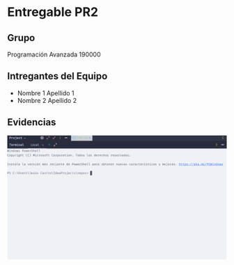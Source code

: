 # Entregable PR2

## Grupo

Programación Avanzada 190000

## Intregantes del Equipo

* Nombre 1 Apellido 1
* Nombre 2 Apellido 2

## Evidencias

![pr2_1.png](assets/pr2_1.png)
